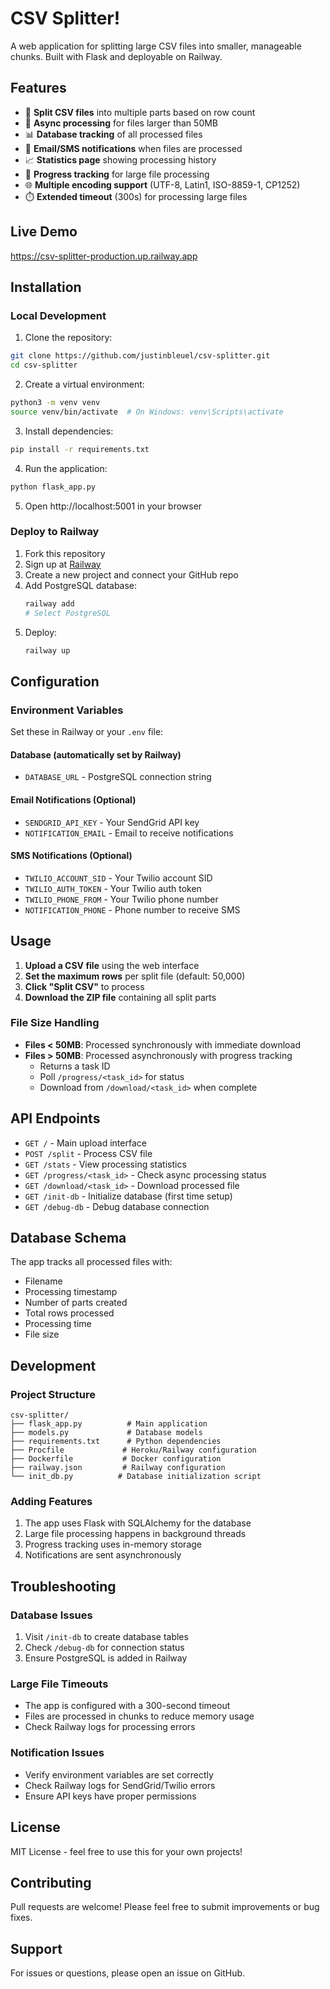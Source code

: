 # CSV Splitter!

A web application for splitting large CSV files into smaller, manageable chunks. Built with Flask and deployable on Railway.

## Features

- 📁 **Split CSV files** into multiple parts based on row count
- 🚀 **Async processing** for files larger than 50MB
- 📊 **Database tracking** of all processed files
- 📧 **Email/SMS notifications** when files are processed
- 📈 **Statistics page** showing processing history
- 🔄 **Progress tracking** for large file processing
- 🌐 **Multiple encoding support** (UTF-8, Latin1, ISO-8859-1, CP1252)
- ⏱️ **Extended timeout** (300s) for processing large files

## Live Demo

https://csv-splitter-production.up.railway.app

## Installation

### Local Development

1. Clone the repository:
```bash
git clone https://github.com/justinbleuel/csv-splitter.git
cd csv-splitter
```

2. Create a virtual environment:
```bash
python3 -m venv venv
source venv/bin/activate  # On Windows: venv\Scripts\activate
```

3. Install dependencies:
```bash
pip install -r requirements.txt
```

4. Run the application:
```bash
python flask_app.py
```

5. Open http://localhost:5001 in your browser

### Deploy to Railway

1. Fork this repository
2. Sign up at [Railway](https://railway.app)
3. Create a new project and connect your GitHub repo
4. Add PostgreSQL database:
   ```bash
   railway add
   # Select PostgreSQL
   ```
5. Deploy:
   ```bash
   railway up
   ```

## Configuration

### Environment Variables

Set these in Railway or your `.env` file:

#### Database (automatically set by Railway)
- `DATABASE_URL` - PostgreSQL connection string

#### Email Notifications (Optional)
- `SENDGRID_API_KEY` - Your SendGrid API key
- `NOTIFICATION_EMAIL` - Email to receive notifications

#### SMS Notifications (Optional)
- `TWILIO_ACCOUNT_SID` - Your Twilio account SID
- `TWILIO_AUTH_TOKEN` - Your Twilio auth token
- `TWILIO_PHONE_FROM` - Your Twilio phone number
- `NOTIFICATION_PHONE` - Phone number to receive SMS

## Usage

1. **Upload a CSV file** using the web interface
2. **Set the maximum rows** per split file (default: 50,000)
3. **Click "Split CSV"** to process
4. **Download the ZIP file** containing all split parts

### File Size Handling

- **Files < 50MB**: Processed synchronously with immediate download
- **Files > 50MB**: Processed asynchronously with progress tracking
  - Returns a task ID
  - Poll `/progress/<task_id>` for status
  - Download from `/download/<task_id>` when complete

## API Endpoints

- `GET /` - Main upload interface
- `POST /split` - Process CSV file
- `GET /stats` - View processing statistics
- `GET /progress/<task_id>` - Check async processing status
- `GET /download/<task_id>` - Download processed file
- `GET /init-db` - Initialize database (first time setup)
- `GET /debug-db` - Debug database connection

## Database Schema

The app tracks all processed files with:
- Filename
- Processing timestamp
- Number of parts created
- Total rows processed
- Processing time
- File size

## Development

### Project Structure
```
csv-splitter/
├── flask_app.py          # Main application
├── models.py             # Database models
├── requirements.txt      # Python dependencies
├── Procfile             # Heroku/Railway configuration
├── Dockerfile           # Docker configuration
├── railway.json         # Railway configuration
└── init_db.py          # Database initialization script
```

### Adding Features

1. The app uses Flask with SQLAlchemy for the database
2. Large file processing happens in background threads
3. Progress tracking uses in-memory storage
4. Notifications are sent asynchronously

## Troubleshooting

### Database Issues
1. Visit `/init-db` to create database tables
2. Check `/debug-db` for connection status
3. Ensure PostgreSQL is added in Railway

### Large File Timeouts
- The app is configured with a 300-second timeout
- Files are processed in chunks to reduce memory usage
- Check Railway logs for processing errors

### Notification Issues
- Verify environment variables are set correctly
- Check Railway logs for SendGrid/Twilio errors
- Ensure API keys have proper permissions

## License

MIT License - feel free to use this for your own projects!

## Contributing

Pull requests are welcome! Please feel free to submit improvements or bug fixes.

## Support

For issues or questions, please open an issue on GitHub.
